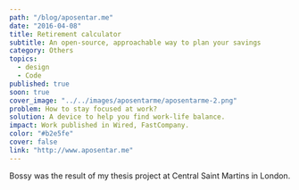 ```yaml
---
path: "/blog/aposentar.me"
date: "2016-04-08"
title: Retirement calculator
subtitle: An open-source, approachable way to plan your savings
category: Others
topics:
  - design
  - Code
published: true
soon: true
cover_image: "../../images/aposentarme/aposentarme-2.png"
problem: How to stay focused at work?
solution: A device to help you find work-life balance.
impact: Work published in Wired, FastCompany.
color: "#b2e5fe"
cover: false
link: "http://www.aposentar.me"
---
```


Bossy was the result of my thesis project at Central Saint Martins in London.
